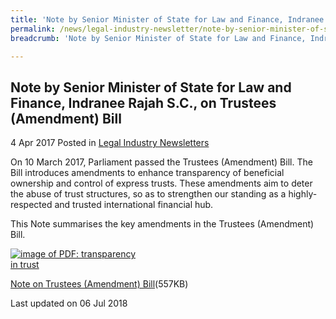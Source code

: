 ```yaml
---
title: 'Note by Senior Minister of State for Law and Finance, Indranee Rajah S.C., on Trustees (Amendment) Bill'
permalink: /news/legal-industry-newsletter/note-by-senior-minister-of-state-for-law-and-finance--indranee-r1/
breadcrumb: 'Note by Senior Minister of State for Law and Finance, Indranee Rajah S.C., on Trustees (Amendment) Bill 2017'

---
```



<style>
  .image {width: 200px;}
  .image img {max-width: 100%;}
</style>

Note by Senior Minister of State for Law and Finance, Indranee Rajah S.C., on Trustees (Amendment) Bill
---

4 Apr 2017 Posted in [Legal Industry Newsletters](/news/legal-industry-newsletters/)

On 10 March 2017, Parliament passed the Trustees (Amendment) Bill. The Bill introduces amendments to enhance transparency of beneficial ownership and control of express trusts. These amendments aim to deter the abuse of trust structures, so as to strengthen our standing as a highly-respected and trusted international financial hub.

This Note summarises the key amendments in the Trustees (Amendment) Bill.

<div class="image">
  <a href="/files/NoteonTrusteesAmendmentBill.pdf"><img src="/images/1530863993117.jpg" alt="image of PDF: transparency in trust"></a>
</div>

<a href="/files/NoteonTrusteesAmendmentBill.pdf">Note on Trustees (Amendment) Bill</a>(557KB)

<p class="right-side-updated">Last updated on 06 Jul 2018</p>
